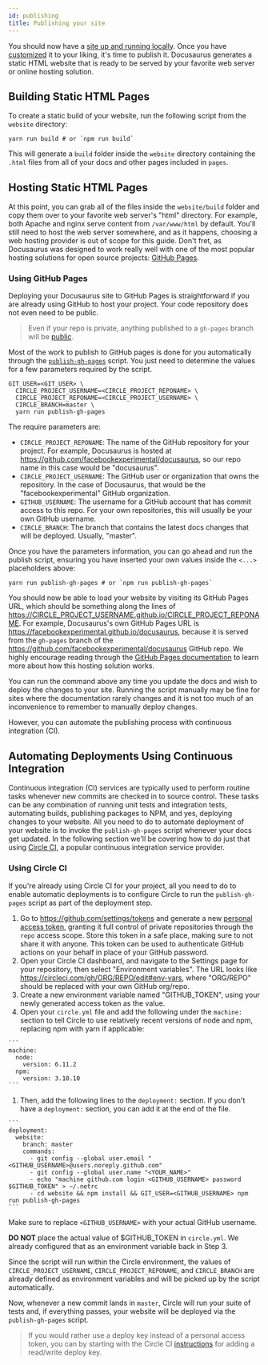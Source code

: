 ```yaml
---
id: publishing
title: Publishing your site
---
```


You should now have a [site up and running locally](getting-started-site-creation.md). Once you have [customized](api-site-config.md) it to your liking, it's time to publish it. Docusaurus generates a static HTML website that is ready to be served by your favorite web server or online hosting solution.

## Building Static HTML Pages

To create a static build of your website, run the following script from the `website` directory:

```
yarn run build # or `npm run build`
```

This will generate a `build` folder inside the `website` directory containing the `.html` files from all of your docs and other pages included in `pages`.

## Hosting Static HTML Pages

At this point, you can grab all of the files inside the `website/build` folder and copy them over to your favorite web server's "html" directory. For example, both Apache and nginx serve content from `/var/www/html` by default. You'll still need to host the web server somewhere, and as it happens, choosing a web hosting provider is out of scope for this guide. Don't fret, as Docusaurus was designed to work really well with one of the most popular hosting solutions for open source projects: [GitHub Pages](https://pages.github.com/).

### Using GitHub Pages

Deploying your Docusaurus site to GitHub Pages is straightforward if you are already using GitHub to host your project. Your code repository does not even need to be public.

> Even if your repo is private, anything published to a `gh-pages` branch will be [public](https://help.github.com/articles/user-organization-and-project-pages/).

Most of the work to publish to GitHub pages is done for you automatically through the [`publish-gh-pages`](./commands.md#docusaurus-publish) script. You just need to determine the values for a few parameters required by the script.

```
GIT_USER=<GIT_USER> \
  CIRCLE_PROJECT_USERNAME=<CIRCLE_PROJECT_REPONAME> \
  CIRCLE_PROJECT_REPONAME=<CIRCLE_PROJECT_USERNAME> \
  CIRCLE_BRANCH=master \
  yarn run publish-gh-pages
```

The require parameters are:

- `CIRCLE_PROJECT_REPONAME`: The name of the GitHub repository for your project. For example, Docusaurus is hosted at https://github.com/facebookexperimental/docusaurus, so our repo name in this case would be "docusaurus".
- `CIRCLE_PROJECT_USERNAME`: The GitHub user or organization that owns the repository. In the case of Docusaurus, that would be the "facebookexperimental" GitHub organization.
- `GITHUB_USERNAME`: The username for a GitHub account that has commit access to this repo. For your own repositories, this will usually be your own GitHub username.
- `CIRCLE_BRANCH`: The branch that contains the latest docs changes that will be deployed. Usually, "master".

Once you have the parameters information, you can go ahead and run the publish script, ensuring you have inserted your own values inside the `<...>` placeholders above:

```
yarn run publish-gh-pages # or `npm run publish-gh-pages`
```

You should now be able to load your website by visiting its GitHub Pages URL, which should be something along the lines of https://CIRCLE_PROJECT_USERNAME.github.io/CIRCLE_PROJECT_REPONAME. For example, Docusaurus's own GitHub Pages URL is https://facebookexperimental.github.io/docusaurus, because it is served from the `gh-pages` branch of the https://github.com/facebookexperimental/docusaurus GitHub repo. We highly encourage reading through the [GitHub Pages documentation](https://pages.github.com) to learn more about how this hosting solution works.

You can run the command above any time you update the docs and wish to deploy the changes to your site. Running the script manually may be fine for sites where the documentation rarely changes and it is not too much of an inconvenience to remember to manually deploy changes.

However, you can automate the publishing process with continuous integration (CI).

## Automating Deployments Using Continuous Integration

Continuous integration (CI) services are typically used to perform routine tasks whenever new commits are checked in to source control. These tasks can be any combination of running unit tests and integration tests, automating builds, publishing packages to NPM, and yes, deploying changes to your website. All you need to do to automate deployment of your website is to invoke the `publish-gh-pages` script whenever your docs get updated. In the following section we'll be covering how to do just that using [Circle CI](https://circleci.com/), a popular continuous integration service provider.

### Using Circle CI

If you're already using Circle CI for your project, all you need to do to enable automatic deployments is to configure Circle to run the `publish-gh-pages` script as part of the deployment step.

  1. Go to https://github.com/settings/tokens and generate a new [personal access token](https://help.github.com/articles/creating-a-personal-access-token-for-the-command-line/), granting it full control of private repositories through the `repo` access scope. Store this token in a safe place, making sure to not share it with anyone. This token can be used to authenticate GitHub actions on your behalf in place of your GitHub password.
  1. Open your Circle CI dashboard, and navigate to the Settings page for your repository, then select "Environment variables". The URL looks like https://circleci.com/gh/ORG/REPO/edit#env-vars, where "ORG/REPO" should be replaced with your own GitHub org/repo.
  1. Create a new environment variable named "GITHUB_TOKEN", using your newly generated access token as the value.
  1. Open your `circle.yml` file and add the following under the `machine:` section to tell Circle to use relatively recent versions of node and npm, replacing npm with yarn if applicable:

    ```
    machine:
      node:
        version: 6.11.2
      npm:
        version: 3.10.10
    ```

  1. Then, add the following lines to the `deployment:` section. If you don't have a `deployment:` section, you can add it at the end of the file.

    ```
    deployment:
      website:
        branch: master
        commands:
          - git config --global user.email "<GITHUB_USERNAME>@users.noreply.github.com"
          - git config --global user.name "<YOUR_NAME>"
          - echo "machine github.com login <GITHUB_USERNAME> password $GITHUB_TOKEN" > ~/.netrc
          - cd website && npm install && GIT_USER=<GITHUB_USERNAME> npm run publish-gh-pages
    ```

Make sure to replace `<GITHUB_USERNAME>` with your actual GitHub username.

**DO NOT** place the actual value of $GITHUB_TOKEN in `circle.yml`. We already configured that as an environment variable back in Step 3.

Since the script will run within the Circle environment, the values of `CIRCLE_PROJECT_USERNAME`, `CIRCLE_PROJECT_REPONAME`, and `CIRCLE_BRANCH` are already defined as environment variables and will be picked up by the script automatically.

Now, whenever a new commit lands in `master`, Circle will run your suite of tests and, if everything passes, your website will be deployed via the `publish-gh-pages` script.

> If you would rather use a deploy key instead of a personal access token, you can by starting with the Circle CI [instructions](https://circleci.com/docs/1.0/adding-read-write-deployment-key/) for adding a read/write deploy key.

